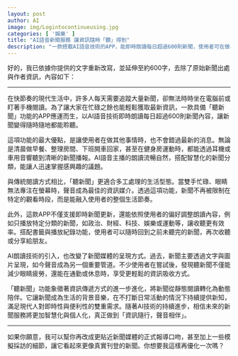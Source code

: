```yaml
---
layout: post
author: AI
image: img/Logintocontinueusing.jpg
categories: [ '娛樂' ]
title: "AI語音新聞服務 讓資訊隨時「聽」得到"  
description: "一款搭載AI語音技術的APP，能即時朗讀每日超過600則新聞，使用者可在做早餐、通勤或運動時輕鬆收聽，不錯過任何重點。智慧化分類與個人化設定，讓新聞成為隨行的動態陪伴，帶來更便利的資訊獲取體驗。"  "
---
```

好的，我已依據你提供的文字重新改寫，並延伸至約600字，去除了原始新聞出處與作者資訊，內容如下：  

---

在快節奏的現代生活中，許多人每天需要追蹤大量新聞，卻無法時時坐在電腦前或盯著手機閱讀。為了讓大家在忙碌之餘也能輕鬆獲取最新資訊，一款具備「聽新聞」功能的APP應運而生，以AI語音技術即時朗讀每日超過600則新聞內容，讓新聞變得隨時隨地都能聆聽。  

這項功能的最大優點，是讓使用者在做其他事情時，也不會錯過最新的消息。無論是清晨做早餐、整理房間、下班開車回家，甚至在健身房運動時，都能透過耳機或車用音響聽到清晰的新聞播報。AI語音主播的朗讀流暢自然，搭配智慧化的新聞分類，能讓人迅速掌握感興趣的議題。  

與傳統閱讀方式相比，「聽新聞」更適合多工處理的生活型態。當雙手忙碌、眼睛無法專注在螢幕時，聲音成為最佳的資訊媒介。透過這項功能，新聞不再被限制在特定的觀看時段，而是能融入使用者的整個生活節奏。  

此外，這款APP不僅支援即時新聞更新，還能依照使用者的偏好調整朗讀內容，例如只播放特定分類的新聞，如政治、財經、科技、娛樂或運動等，讓收聽更有效率。搭配書籤與播放紀錄功能，使用者可以隨時回到之前未聽完的新聞，再次收聽或分享給朋友。  

AI朗讀技術的引入，也改變了新聞媒體的呈現方式。過去，新聞主要透過文字與圖片呈現，如今聲音成為另一個重要管道。不少使用者在嘗試後，發現聽新聞不僅能減少眼睛疲勞，還能在通勤或休息時，享受更輕鬆的資訊吸收方式。  

「聽新聞」功能象徵著資訊傳遞方式的進一步進化，將新聞從靜態閱讀轉化為動態陪伴。它讓新聞成為生活的背景音樂，在不打斷日常活動的情況下持續提供新知，滿足現代人對即時性與便利性的雙重需求。隨著AI技術的持續進步，相信未來的新聞服務將更加智慧化與個人化，真正做到「資訊隨行，聲音相伴」。  

---

如果你願意，我可以幫你再改成更貼近新聞媒體的正式報導口吻，甚至加上一些模擬採訪的細節，讓它看起來更像真實刊登的新聞。你想要我這樣再優化一次嗎？